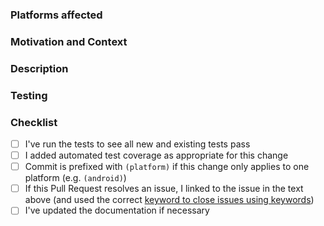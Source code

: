 <!--
Please make sure the checklist boxes are all checked before submitting the PR. The checklist is intended as a quick reference, for complete details please see our Contributor Guidelines:

https://cordova.apache.org/contribute/contribute_guidelines.html

Thanks!
-->

### Platforms affected



### Motivation and Context
<!-- Why is this change required? What problem does it solve? -->
<!-- If it fixes an open issue, please link to the issue here. -->



### Description
<!-- Describe your changes in detail -->



### Testing
<!-- Please describe in detail how you tested your changes. -->



### Checklist

- [ ] I've run the tests to see all new and existing tests pass
- [ ] I added automated test coverage as appropriate for this change
- [ ] Commit is prefixed with `(platform)` if this change only applies to one platform (e.g. `(android)`)
- [ ] If this Pull Request resolves an issue, I linked to the issue in the text above (and used the correct [keyword to close issues using keywords](https://help.github.com/articles/closing-issues-using-keywords/))
- [ ] I've updated the documentation if necessary
